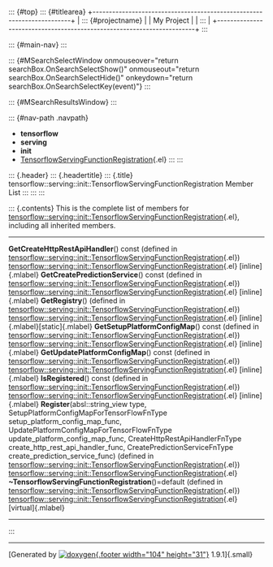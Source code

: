 ::: {#top}
::: {#titlearea}
+-----------------------------------------------------------------------+
| ::: {#projectname}                                                    |
| My Project                                                            |
| :::                                                                   |
+-----------------------------------------------------------------------+
:::

::: {#main-nav}
:::

::: {#MSearchSelectWindow onmouseover="return searchBox.OnSearchSelectShow()" onmouseout="return searchBox.OnSearchSelectHide()" onkeydown="return searchBox.OnSearchSelectKey(event)"}
:::

::: {#MSearchResultsWindow}
:::

::: {#nav-path .navpath}
-   **tensorflow**
-   **serving**
-   **init**
-   [TensorflowServingFunctionRegistration](classtensorflow_1_1serving_1_1init_1_1TensorflowServingFunctionRegistration.html){.el}
:::
:::

::: {.header}
::: {.headertitle}
::: {.title}
tensorflow::serving::init::TensorflowServingFunctionRegistration Member
List
:::
:::
:::

::: {.contents}
This is the complete list of members for
[tensorflow::serving::init::TensorflowServingFunctionRegistration](classtensorflow_1_1serving_1_1init_1_1TensorflowServingFunctionRegistration.html){.el},
including all inherited members.

  -------------------------------------------------------------------------------------------------------------------------------------------------------------------------------------------------------------------------------------------------------------------------------------------------------------------------------------------------------------------------------------------------------------------------------------------------------------------------------------------------------------------- ----------------------------------------------------------------------------------------------------------------------------------------------------------- ------------------------------------
  **GetCreateHttpRestApiHandler**() const (defined in [tensorflow::serving::init::TensorflowServingFunctionRegistration](classtensorflow_1_1serving_1_1init_1_1TensorflowServingFunctionRegistration.html){.el})                                                                                                                                                                                                                                                                                                       [tensorflow::serving::init::TensorflowServingFunctionRegistration](classtensorflow_1_1serving_1_1init_1_1TensorflowServingFunctionRegistration.html){.el}   [inline]{.mlabel}
  **GetCreatePredictionService**() const (defined in [tensorflow::serving::init::TensorflowServingFunctionRegistration](classtensorflow_1_1serving_1_1init_1_1TensorflowServingFunctionRegistration.html){.el})                                                                                                                                                                                                                                                                                                        [tensorflow::serving::init::TensorflowServingFunctionRegistration](classtensorflow_1_1serving_1_1init_1_1TensorflowServingFunctionRegistration.html){.el}   [inline]{.mlabel}
  **GetRegistry**() (defined in [tensorflow::serving::init::TensorflowServingFunctionRegistration](classtensorflow_1_1serving_1_1init_1_1TensorflowServingFunctionRegistration.html){.el})                                                                                                                                                                                                                                                                                                                             [tensorflow::serving::init::TensorflowServingFunctionRegistration](classtensorflow_1_1serving_1_1init_1_1TensorflowServingFunctionRegistration.html){.el}   [inline]{.mlabel}[static]{.mlabel}
  **GetSetupPlatformConfigMap**() const (defined in [tensorflow::serving::init::TensorflowServingFunctionRegistration](classtensorflow_1_1serving_1_1init_1_1TensorflowServingFunctionRegistration.html){.el})                                                                                                                                                                                                                                                                                                         [tensorflow::serving::init::TensorflowServingFunctionRegistration](classtensorflow_1_1serving_1_1init_1_1TensorflowServingFunctionRegistration.html){.el}   [inline]{.mlabel}
  **GetUpdatePlatformConfigMap**() const (defined in [tensorflow::serving::init::TensorflowServingFunctionRegistration](classtensorflow_1_1serving_1_1init_1_1TensorflowServingFunctionRegistration.html){.el})                                                                                                                                                                                                                                                                                                        [tensorflow::serving::init::TensorflowServingFunctionRegistration](classtensorflow_1_1serving_1_1init_1_1TensorflowServingFunctionRegistration.html){.el}   [inline]{.mlabel}
  **IsRegistered**() const (defined in [tensorflow::serving::init::TensorflowServingFunctionRegistration](classtensorflow_1_1serving_1_1init_1_1TensorflowServingFunctionRegistration.html){.el})                                                                                                                                                                                                                                                                                                                      [tensorflow::serving::init::TensorflowServingFunctionRegistration](classtensorflow_1_1serving_1_1init_1_1TensorflowServingFunctionRegistration.html){.el}   [inline]{.mlabel}
  **Register**(absl::string\_view type, SetupPlatformConfigMapForTensorFlowFnType setup\_platform\_config\_map\_func, UpdatePlatformConfigMapForTensorFlowFnType update\_platform\_config\_map\_func, CreateHttpRestApiHandlerFnType create\_http\_rest\_api\_handler\_func, CreatePredictionServiceFnType create\_prediction\_service\_func) (defined in [tensorflow::serving::init::TensorflowServingFunctionRegistration](classtensorflow_1_1serving_1_1init_1_1TensorflowServingFunctionRegistration.html){.el})   [tensorflow::serving::init::TensorflowServingFunctionRegistration](classtensorflow_1_1serving_1_1init_1_1TensorflowServingFunctionRegistration.html){.el}   
  **\~TensorflowServingFunctionRegistration**()=default (defined in [tensorflow::serving::init::TensorflowServingFunctionRegistration](classtensorflow_1_1serving_1_1init_1_1TensorflowServingFunctionRegistration.html){.el})                                                                                                                                                                                                                                                                                         [tensorflow::serving::init::TensorflowServingFunctionRegistration](classtensorflow_1_1serving_1_1init_1_1TensorflowServingFunctionRegistration.html){.el}   [virtual]{.mlabel}
  -------------------------------------------------------------------------------------------------------------------------------------------------------------------------------------------------------------------------------------------------------------------------------------------------------------------------------------------------------------------------------------------------------------------------------------------------------------------------------------------------------------------- ----------------------------------------------------------------------------------------------------------------------------------------------------------- ------------------------------------
:::

------------------------------------------------------------------------

[Generated by [![doxygen](doxygen.svg){.footer width="104"
height="31"}](https://www.doxygen.org/index.html) 1.9.1]{.small}
